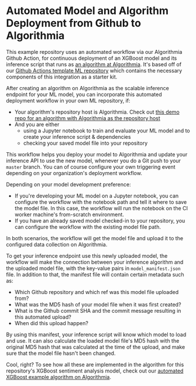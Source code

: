 # Automated Model and Algorithm Deployment from Github to Algorithmia

This example repository uses an automated workflow via our Algorithmia Github Action, for continuous deployment of an XGBoost model and its inference script that runs as [an algorithm at Algorithmia](https://algorithmia.com/algorithms/asli/xgboost_automated_github). It's based off of our [Github Actions template ML repository](https://github.com/algorithmiaio/githubactions-modeldeployment-template/) which contains the necessary components of this integration as a starter kit. 

After creating an algorithm on Algorithmia as the scalable inference endpoint for your ML model, you can incorporate this automated deployment workflow in your own ML repository, if:

- Your algorithm's repository host is Algorithmia. Check out [this demo repo for an algorithm with Algorithmia as the repository host](https://github.com/algorithmiaio/githubactions-modeldeployment-demo-algorithmiaalgo.git)
- And you are either 
  - using a Jupyter notebook to train and evaluate your ML model and to create your inference script & dependencies
  - checking your saved model file into your repository

This workflow helps you deploy your model to Algorithmia and update your inference API to use the new model, whenever you do a Git push to your `master` branch. You can of course configure your own triggering event depending on your organization's deployment workflow.

Depending on your model development preference:
  - If you're developing your ML model on a Jupyter notebook, you can configure the workflow with the notebook path and tell it where to save the model file. In this case, the workflow will run the notebook on the CI worker machine's from-scratch environment. 
  - If you have an already saved model checked-in to your repository, you can configure the workflow with the existing model file path.
  
In both scenarios, the workflow will get the model file and upload it to the configured data collection on Algorithmia. 

To get your inference endpoint use this newly uploaded model, the workflow will make the connection between your inference algorithm and the uploaded model file, with the key-value pairs in  `model_manifest.json` file.
In addition to that, the manifest file will contain certain metadata such as:
- Which Github repository and which ref was this model file uploaded from?
- What was the MD5 hash of your model file when it was first created?
- What is the Github commit SHA and the commit message resulting in this automated upload?
- When did this upload happen?

By using this manifest, your inference script will know which model to load and use. It can also calculate the loaded model file's MD5 hash with the original MD5 hash that was calculated at the time of the upload, and make sure that the model file hasn't been changed.  

Cool, right? To see how all these are implemented in the algorithm for this repository's XGBoost sentiment analysis model, check out our [automated XGBoost example algorithm on Algorithmia](https://algorithmia.com/algorithms/asli/xgboost_automated_github).
